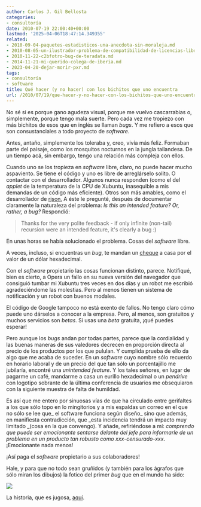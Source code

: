 ```yaml
---
author: Carlos J. Gil Bellosta
categories:
- consultoría
date: 2010-07-19 22:00:40+00:00
lastmod: '2025-04-06T18:47:14.349355'
related:
- 2010-09-04-paquetes-estadisticos-una-anecdota-sin-moraleja.md
- 2010-08-05-un-ilustrador-problema-de-compatibilidad-de-licencias-libres.md
- 2010-11-22-c2bfotro-bug-de-teradata.md
- 2014-11-21-mi-querido-colega-de-iberia.md
- 2023-04-20-dejar-morir-pxr.md
tags:
- consultoría
- software
title: Qué hacer (y no hacer) con los bichitos que uno encuentra
url: /2010/07/19/que-hacer-y-no-hacer-con-los-bichitos-que-uno-encuentra/
---
```


No sé si es porque gano agudeza visual, porque me vuelvo cascarrabias o, simplemente, porque tengo mala suerte. Pero cada vez me tropiezo con más bichitos de esos que en inglés se llaman _bugs_. Y me refiero a esos que son consustanciales a todo proyecto de _software_.

Antes, antaño, simplemente los toleraba y, creo, vivía más feliz. Formaban parte del paisaje, como los mosquitos nocturnos en la jungla tailandesa. De un tiempo acá, sin embargo, tengo una relación más compleja con ellos.

Cuando uno se los tropieza en _software_ libre, claro, no puede hacer mucho aspaviento. Se tiene el código y uno es libre de arreglárselo solito. O contactar con el desarrollador. Algunos nunca responden (como el del _applet_ de la temperatura de la CPU de Xubuntu, inasequible a mis demandas de un código más eficiente). Otros son más amables, como el desarrollador de [rjson](http://cran.r-project.org/web/packages/rjson/index.html), A éste le pregunté, después de documentar claramente la naturaleza del problema: _Is this an intended feature? Or, rather, a bug?_ Respondió:

>Thanks for the very polite feedback - if only infinite (non-tail) recursion were an intended feature, it's clearly a bug :)

En unas horas se había solucionado el problema. Cosas del _software_ libre.

A veces, incluso, si encuentras un _bug_, te mandan un [cheque](http://en.wikipedia.org/wiki/Knuth_reward_check) a casa por el valor de un dólar hexadecimal.

Con el _software_ propietario las cosas funcionan distinto, parece. Notifiqué, bien es cierto, a Opera un fallo en su nueva versión del navegador que consiguió tumbar mi Xubuntu tres veces en dos días y un robot me escribió agradeciéndome las molestias. Pero al menos tienen un sistema de notificación y un robot con buenos modales.

El código de Google tampoco no está exento de fallos. No tengo claro cómo puede uno dárselos a conocer a la empresa. Pero, al menos, son gratuitos y muchos servicios son _betas_. Si usas una _beta_ gratuita, ¡qué puedes esperar!

Pero aunque los _bugs_ andan por todas partes, parece que la cordialidad y las buenas maneras de sus valedores decrecen en proporción directa al precio de los productos por los que pululan. Y cumplida prueba de ello da algo que me acaba de suceder. En un _software_ cuyo nombre sólo recuerdo en horario laboral y de un precio del que tan sólo un porcentajillo me jubilaría, encontré una _unintended feature_. Y los tales señores, en lugar de pagarme un café, mandarme a casa un eurillo hexadecimal o un _pendrive_ con logotipo sobrante de la última conferencia de usuarios me obsequiaron con la siguiente muestra de falta de humildad.

Es así que me entero por sinuosas vías de que ha circulado entre gerifaltes a los que sólo topo en lo mingitorios y a mis espaldas un correo en el que no sólo se lee que_ el software funciona según diseño_ sino que además, en manifiesta contradicción, que _esta incidencia tendrá un impacto muy limitado _(cosa en la que convengo). Y añade, refiriéndose a mí: _comprendo que puede ser emocionante sentarse delante del jefe para informarle de un problema en un producto tan robusto como xxx-censurado-xxx_. ¡Emocionante nada menos!

¡Así paga el _software_ propietario a sus colaboradores!

Hale, y para que no todo sean gruñidos (y también para los ágrafos que sólo miran los dibujos) la fotico del primer _bug_ que en el mundo ha sido:


[![](/wp-uploads/2010/07/H96566k.jpg)
](/wp-uploads/2010/07/H96566k.jpg)


La historia, que es jugosa, [aquí](http://en.wikipedia.org/wiki/Software_bug).